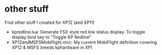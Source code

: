 # other stuff

Find other stuff I created for XP12 (and XP11)

* kpredline.lua: Generate FSX style red line status display. To toggle display bind key to "Toggle KP Redline"
* XP12andMSFSMobiflight.mcc: My current MobiFlight definition covering XP12 & MSFS (needs kphardware in XP)
